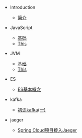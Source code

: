 * Introduction
    * [简介](README.md)

* JavaScript
    * [基础](/javascript/base.md)
    * [This](/javascript/this.md)
    
* JVM
    * [基础](/javascript/base.md)
    * [This](/javascript/this.md)
    
* ES
    * [ES基本概念](/es/ES基本概念.md)
    
* kafka
    * [初识kafka(一)](/kafka/初识kafka(一).md)
    
* jaeger
    * [Spring Cloud项目接入Jaeger](/jaeger/jaeger.md)